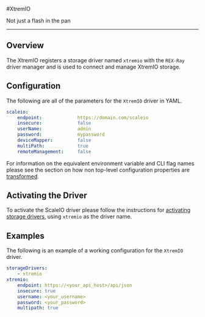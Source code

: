 #XtremIO

Not just a flash in the pan

---

## Overview
The XtremIO registers a storage driver named `xtremio` with the `REX-Ray`
driver manager and is used to connect and manage XtremIO storage.

## Configuration
The following are all of the parameters for the `XtremIO` driver in YAML.

```yaml
scaleio:
    endpoint:             https://domain.com/scaleio
    insecure:             false
    userName:             admin
    password:             mypassword
    deviceMapper:         false
    multiPath:            true
    remoteManagement:     false
```

For information on the equivalent environment variable and CLI flag names
please see the section on how non top-level configuration properties are
[transformed](./config/#all-other-properties).

## Activating the Driver
To activate the ScaleIO driver please follow the instructions for
[activating storage drivers](/user-guide/config#activating-storage-drivers),
using `xtremio` as the driver name.

## Examples
The following is an example of a working configuration for the `XtremIO` driver.

```yaml
storageDrivers:
    - xtremio
xtremio:
    endpoint: https://<your_api_host>/api/json
    insecure: true
    username: <your_username>
    password: <your_password>
    multipath: true
```
